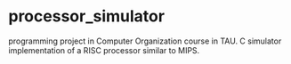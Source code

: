 # processor_simulator
programming project in Computer Organization course in TAU. C simulator implementation of a RISC processor similar to MIPS.
